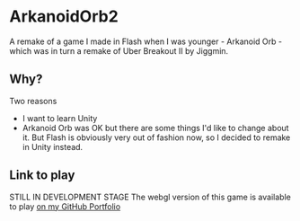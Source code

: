 # ArkanoidOrb2
A remake of a game I made in Flash when I was younger - Arkanoid Orb - which was in turn a remake of Uber Breakout II by Jiggmin.

## Why?
Two reasons
- I want to learn Unity
- Arkanoid Orb was OK but there are some things I'd like to change about it. But Flash is obviously very out of fashion now, so I decided to remake in Unity instead.

## Link to play
STILL IN DEVELOPMENT STAGE
The webgl version of this game is available to play [on my GitHub Portfolio](https://cai-harry.github.io/Portfolio/ArkanoidOrb2/index.html)
